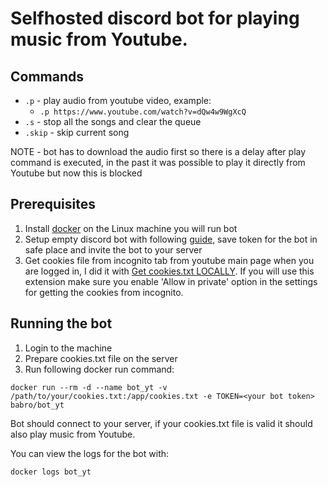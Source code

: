 # Selfhosted discord bot for playing music from Youtube.

## Commands
- `.p` - play audio from youtube video, example:
  - `.p https://www.youtube.com/watch?v=dQw4w9WgXcQ`
- `.s` - stop all the songs and clear the queue
- `.skip` - skip current song

NOTE - bot has to download the audio first so there is a delay after play command is executed, in the past it was possible to play it directly from Youtube but now this is blocked

## Prerequisites
1. Install [docker](https://docs.docker.com/engine/install/) on the Linux machine you will run bot
2. Setup empty discord bot with following [guide](https://discordpy.readthedocs.io/en/stable/discord.html), save token for the bot in safe place and invite the bot to your server
3. Get cookies file from incognito tab from youtube main page when you are logged in, I did it with [Get cookies.txt LOCALLY](https://chromewebstore.google.com/detail/get-cookiestxt-locally/cclelndahbckbenkjhflpdbgdldlbecc?hl=en). If you will use this extension make sure you enable 'Allow in private' option in the settings for getting the cookies from incognito.

## Running the bot
1. Login to the machine
2. Prepare cookies.txt file on the server
3. Run following docker run command:
```
docker run --rm -d --name bot_yt -v /path/to/your/cookies.txt:/app/cookies.txt -e TOKEN=<your bot token> babro/bot_yt
```

Bot should connect to your server, if your cookies.txt file is valid it should also play music from Youtube.

You can view the logs for the bot with:
```
docker logs bot_yt
```
